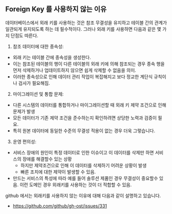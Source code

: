 ## Foreign Key 를 사용하지 않는 이유

데이터베이스에서 외래 키를 사용하는 것은 참조 무결성을 유지하고 테이블 간의 관계가 일관되게 유지되도록 하는 데 필수적이다. 
그러나 외래 키를 사용하면 다음과 같은 몇 가지 단점도 따른다.

1. 참조 데이터에 대한 종속성:
- 외래 키는 테이블 간에 종속성을 생성한다.
- 이는 참조된 테이블의 행이 다른 테이블의 외래 키에 의해 참조되는 경우 종속 행을 먼저 삭제하거나 업데이트하지 않으면 쉽게 삭제할 수 없음을 의미. 
- 이러한 종속성으로 인해 데이터 관리 작업이 복잡해지고 보다 정교한 계단식 규칙이나 검사가 필요해짐.

2. 마이그레이션 및 통합 문제: 
- 다른 시스템의 데이터를 통합하거나 마이그레이션할 때 외래 키 제약 조건으로 인해 문제가 발생 
- 모든 데이터가 기존 제약 조건을 준수하는지 확인하려면 상당한 노력과 검증이 필요. 
- 특히 원본 데이터에 동일한 수준의 무결성 적용이 없는 경우 더욱 그렇습니다.

3. 운영 편의성:
- 서비스 장애의 원인이 특정 데이터로 인한 이슈이고 이 데이터를 삭제만 하면 서비스의 장애를 해결할수 있는 상황
  - 하지만 제약조건으로 인해 이 데이터를 삭제하기 어려운 상황이 발생
  - 빠른 조치에 대한 제약이 발생할 수 있음.
- 만드는 서비스의 특성에 따라 예를 들어 솔루션 제품인 경우 무결성이 중요할수 있음. 이런 도메인 경우 외래키를 사용하는 것이 더 적합할 수 있음.

github 에서는 외래키를 사용하지 않는 이유에 대해 다음과 같이 설명하고 있습니다.
- https://github.com/github/gh-ost/issues/331
